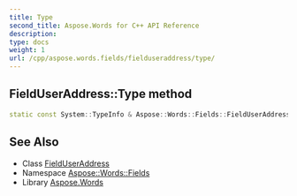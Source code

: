 ```yaml
---
title: Type
second_title: Aspose.Words for C++ API Reference
description: 
type: docs
weight: 1
url: /cpp/aspose.words.fields/fielduseraddress/type/
---
```

## FieldUserAddress::Type method




```cpp
static const System::TypeInfo & Aspose::Words::Fields::FieldUserAddress::Type()
```

## See Also

* Class [FieldUserAddress](../)
* Namespace [Aspose::Words::Fields](../../)
* Library [Aspose.Words](../../../)
